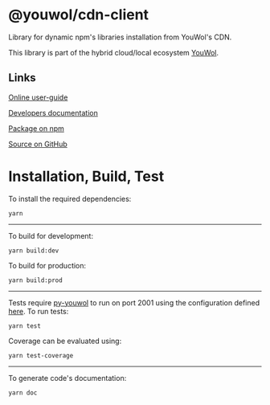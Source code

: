 # @youwol/cdn-client

Library for dynamic npm's libraries installation from YouWol's CDN.

This library is part of the hybrid cloud/local ecosystem
[YouWol](https://platform.youwol.com/applications/@youwol/platform/latest).

## Links

[Online user-guide](https://l.youwol.com/doc/@youwol/cdn-client)

[Developers documentation](https://platform.youwol.com/applications/@youwol/cdn-explorer/latest?package=@youwol/cdn-client)

[Package on npm](https://www.npmjs.com/package/@youwol/cdn-client)

[Source on GitHub](https://github.com/youwol/cdn-client)

# Installation, Build, Test

To install the required dependencies:

```shell
yarn
```

---

To build for development:

```shell
yarn build:dev
```

To build for production:

```shell
yarn build:prod
```

---

Tests require [py-youwol](https://l.youwol.com/doc/py-youwol) to run on port 2001 using the configuration defined [here](https://github.com/youwol/integration-tests-conf).
To run tests:

```shell
yarn test
```

Coverage can be evaluated using:

```shell
yarn test-coverage
```

---

To generate code's documentation:

```shell
yarn doc
```
